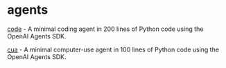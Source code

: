 # agents

[code](./code) - A minimal coding agent in 200 lines of Python code using the OpenAI Agents SDK.

[cua](./cua) - A minimal computer-use agent in 100 lines of Python code using the OpenAI Agents SDK.
